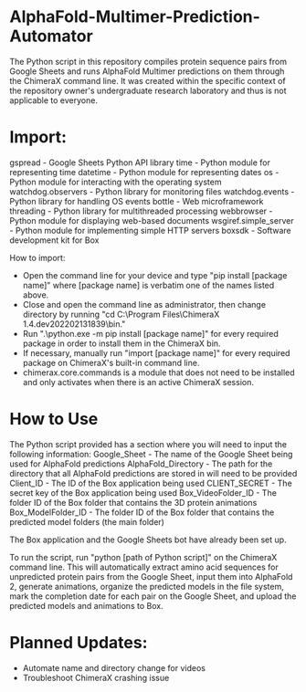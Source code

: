 # AlphaFold-Multimer-Prediction-Automator
The Python script in this repository compiles protein sequence pairs from Google Sheets and runs AlphaFold Multimer predictions on them through the ChimeraX command line. It was created within the specific context of the repository owner's undergraduate research laboratory and thus is not applicable to everyone.

# Import:
gspread - Google Sheets Python API library
time - Python module for representing time
datetime - Python module for representing dates
os - Python module for interacting with the operating system
watchdog.observers - Python library for monitoring files
watchdog.events - Python library for handling OS events
bottle - Web microframework
threading - Python library for multithreaded processing
webbrowser - Python module for displaying web-based documents
wsgiref.simple_server - Python module for implementing simple HTTP servers
boxsdk - Software development kit for Box

How to import:
- Open the command line for your device and type "pip install [package name]" where [package name] is verbatim one of the names listed above.
- Close and open the command line as administrator, then change directory by running "cd C:\Program Files\ChimeraX 1.4.dev202202131839\bin."
- Run ".\python.exe -m pip install [package name]" for every required package in order to install them in the ChimeraX bin.
- If necessary, manually run "import [package name]" for every required package on ChimeraX's built-in command line.
- chimerax.core.commands is a module that does not need to be installed and only activates when there is an active ChimeraX session.

# How to Use
The Python script provided has a section where you will need to input the following information:
Google_Sheet - The name of the Google Sheet being used for AlphaFold predictions
AlphaFold_Directory - The path for the directory that all AlphaFold predictions are stored in will need to be provided
Client_ID - The ID of the Box application being used
CLIENT_SECRET - The secret key of the Box application being used
Box_VideoFolder_ID - The folder ID of the Box folder that contains the 3D protein animations
Box_ModelFolder_ID - The folder ID of the Box folder that contains the predicted model folders (the main folder)

The Box application and the Google Sheets bot have already been set up.

To run the script, run "python [path of Python script]" on the ChimeraX command line. This will automatically extract amino acid sequences for unpredicted protein pairs from the Google Sheet, input them into AlphaFold 2, generate animations, organize the predicted models in the file system, mark the completion date for each pair on the Google Sheet, and upload the predicted models and animations to Box.

# Planned Updates:
* Automate name and directory change for videos
* Troubleshoot ChimeraX crashing issue
